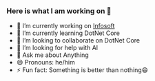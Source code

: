 ### Here is what I am working on 👋

- 🔭 I’m currently working on [Infosoft](http://www.infosoft.lk/)
- 🌱 I’m currently learning DotNet Core
- 👯 I’m looking to collaborate on DotNet Core
- 🤔 I’m looking for help with AI
- 💬 Ask me about Anything
- 😄 Pronouns: he/him
- ⚡ Fun fact: Something is better than nothing😄
